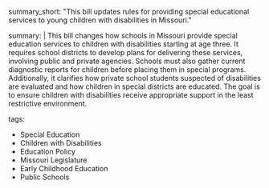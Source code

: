 summary_short: "This bill updates rules for providing special educational services to young children with disabilities in Missouri."

summary: |
  This bill changes how schools in Missouri provide special education services to children with disabilities starting at age three. It requires school districts to develop plans for delivering these services, involving public and private agencies. Schools must also gather current diagnostic reports for children before placing them in special programs. Additionally, it clarifies how private school students suspected of disabilities are evaluated and how children in special districts are educated. The goal is to ensure children with disabilities receive appropriate support in the least restrictive environment.

tags:
  - Special Education
  - Children with Disabilities
  - Education Policy
  - Missouri Legislature
  - Early Childhood Education
  - Public Schools
